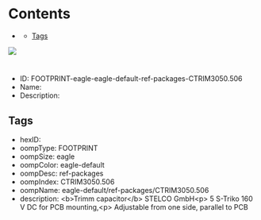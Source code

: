 



Contents
========

* [](#)
	* [Tags](#tags)
  
![][im]
# 

- ID: FOOTPRINT-eagle-eagle-default-ref-packages-CTRIM3050.506
- Name: 
- Description: 

## Tags

- hexID: 
- oompType: FOOTPRINT
- oompSize: eagle
- oompColor: eagle-default
- oompDesc: ref-packages
- oompIndex: CTRIM3050.506
- oompName: eagle-default/ref-packages/CTRIM3050.506
- description: &lt;b&gt;Trimm capacitor&lt;/b&gt; STELCO GmbH&lt;p&gt;&#xD;
 5 S-Triko 160 V DC for PCB mounting,&lt;p&gt;&#xD;
 Adjustable from one side, parallel to PCB



[im]: image.png
